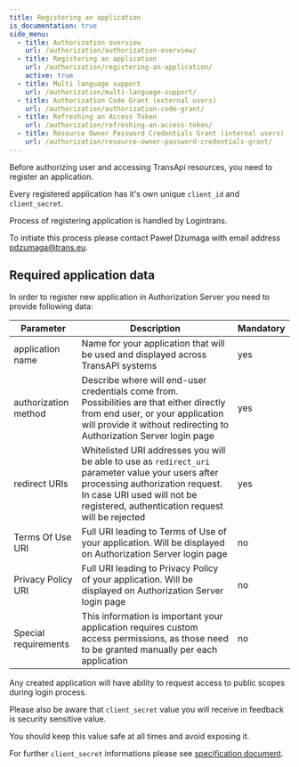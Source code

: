 ```yaml
---
title: Registering an application
is_documentation: true
side_menu:
  - title: Authorization overview
    url: /authorization/authorization-overview/
  - title: Registering an application
    url: /authorization/registering-an-application/
    active: true
  - title: Multi language support
    url: /authorization/multi-language-support/
  - title: Authorization Code Grant (external users)
    url: /authorization/authorization-code-grant/
  - title: Refreshing an Access Token
    url: /authorization/refreshing-an-access-token/
  - title: Resource Owner Password Credentials Grant (internal users)
    url: /authorization/resource-owner-password-credentials-grant/
---
```


Before authorizing user and accessing TransApi resources, you need to register an application.

Every registered application has it's own unique `client_id` and `client_secret`.

Process of registering application is handled by Logintrans.

To initiate this process please contact Paweł Dżumaga with email address [pdzumaga@trans.eu](mailto:pdzumaga@trans.eu?subject=Prośba%20o%20rejestrację%20aplikacji%20w%20Trans.eu).

## Required application data

In order to register new application in Authorization Server you need to provide following data:

| Parameter | Description | Mandatory |
| --- | --- | --- |
| application name | Name for your application that will be used and displayed across TransAPI systems | yes |
| authorization method | Describe where will end-user credentials come from. Possibilities are that either directly from end user, or your application will provide it without redirecting to Authorization Server login page | yes |
| redirect URIs | Whitelisted URI addresses you will be able to use as `redirect_uri` parameter value your users after processing authorization request. In case URI used will not be registered, authentication request will be rejected | yes |
| Terms Of Use URI | Full URI leading to Terms of Use of your application. Will be displayed on Authorization Server login page | no |
| Privacy Policy URI | Full URI leading to Privacy Policy of your application. Will be displayed on Authorization Server login page | no |
| Special requirements | This information is important your application requires custom access permissions, as those need to be granted manually per each application | no |

Any created application will have ability to request access to public scopes during login process.

Please also be aware that `client_secret` value you will receive in feedback is security sensitive value.

You should keep this value safe at all times and avoid exposing it.

For further `client_secret` informations please see [specification document](http://tools.ietf.org/html/rfc6749#section-2.3.1).
